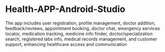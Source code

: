 # Health-APP-Android-Studio
The app includes user registration, profile management, doctor addition, feedback/reviews, appointment booking, doctor chat, emergency services locator, medication tracking, medicine info finder, doctor/specialization search, registered labs info, medical records management, and customer support, enhancing healthcare access and communication
